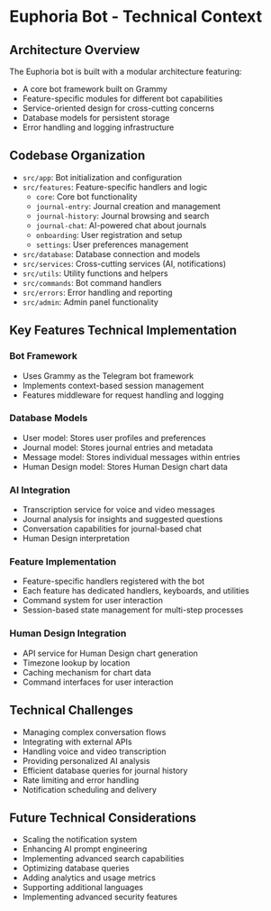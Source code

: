 # Euphoria Bot - Technical Context

## Architecture Overview
The Euphoria bot is built with a modular architecture featuring:
- A core bot framework built on Grammy
- Feature-specific modules for different bot capabilities
- Service-oriented design for cross-cutting concerns
- Database models for persistent storage
- Error handling and logging infrastructure

## Codebase Organization
- `src/app`: Bot initialization and configuration
- `src/features`: Feature-specific handlers and logic
  - `core`: Core bot functionality
  - `journal-entry`: Journal creation and management
  - `journal-history`: Journal browsing and search
  - `journal-chat`: AI-powered chat about journals
  - `onboarding`: User registration and setup
  - `settings`: User preferences management
- `src/database`: Database connection and models
- `src/services`: Cross-cutting services (AI, notifications)
- `src/utils`: Utility functions and helpers
- `src/commands`: Bot command handlers
- `src/errors`: Error handling and reporting
- `src/admin`: Admin panel functionality

## Key Features Technical Implementation

### Bot Framework
- Uses Grammy as the Telegram bot framework
- Implements context-based session management
- Features middleware for request handling and logging

### Database Models
- User model: Stores user profiles and preferences
- Journal model: Stores journal entries and metadata
- Message model: Stores individual messages within entries
- Human Design model: Stores Human Design chart data

### AI Integration
- Transcription service for voice and video messages
- Journal analysis for insights and suggested questions
- Conversation capabilities for journal-based chat
- Human Design interpretation

### Feature Implementation
- Feature-specific handlers registered with the bot
- Each feature has dedicated handlers, keyboards, and utilities
- Command system for user interaction
- Session-based state management for multi-step processes

### Human Design Integration
- API service for Human Design chart generation
- Timezone lookup by location
- Caching mechanism for chart data
- Command interfaces for user interaction

## Technical Challenges
- Managing complex conversation flows
- Integrating with external APIs
- Handling voice and video transcription
- Providing personalized AI analysis
- Efficient database queries for journal history
- Rate limiting and error handling
- Notification scheduling and delivery

## Future Technical Considerations
- Scaling the notification system
- Enhancing AI prompt engineering
- Implementing advanced search capabilities
- Optimizing database queries
- Adding analytics and usage metrics
- Supporting additional languages
- Implementing advanced security features 
